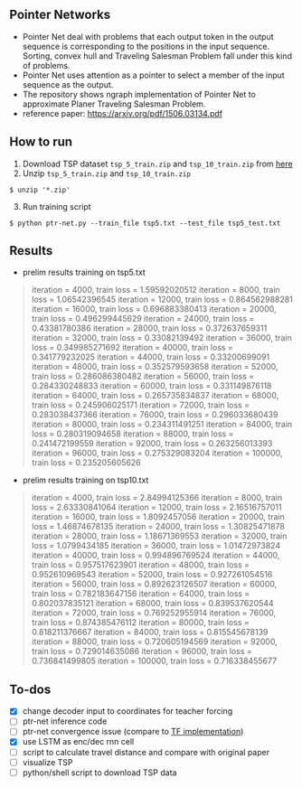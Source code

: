 ## Pointer Networks
- Pointer Net deal with problems that each output token in the output sequence is corresponding to the positions in the input sequence. Sorting, convex hull and Traveling Salesman Problem fall under this kind of problems.
- Pointer Net uses attention as a pointer to select a member of the input sequence as the output.
- The repository shows ngraph implementation of Pointer Net to approximate Planer Traveling Salesman Problem. 
- reference paper: https://arxiv.org/pdf/1506.03134.pdf

## How to run
1. Download TSP dataset `tsp_5_train.zip` and `tsp_10_train.zip` from [here](https://drive.google.com/drive/folders/0B2fg8yPGn2TCMzBtS0o4Q2RJaEU)
2. Unzip `tsp_5_train.zip` and `tsp_10_train.zip`
```
$ unzip '*.zip'
```
3. Run training script
```
$ python ptr-net.py --train_file tsp5.txt --test_file tsp5_test.txt
```
## Results
- prelim results training on tsp5.txt

>iteration = 4000, train loss = 1.59592020512
iteration = 8000, train loss = 1.06542396545
iteration = 12000, train loss = 0.864562988281
iteration = 16000, train loss = 0.696883380413
iteration = 20000, train loss = 0.496299445629
iteration = 24000, train loss = 0.43381780386
iteration = 28000, train loss = 0.372637659311
iteration = 32000, train loss = 0.33082139492
iteration = 36000, train loss = 0.349985271692
iteration = 40000, train loss = 0.341779232025
iteration = 44000, train loss = 0.33200699091
iteration = 48000, train loss = 0.352579593658
iteration = 52000, train loss = 0.286086380482
iteration = 56000, train loss = 0.284330248833
iteration = 60000, train loss = 0.331149876118
iteration = 64000, train loss = 0.265735834837
iteration = 68000, train loss = 0.245906025171
iteration = 72000, train loss = 0.283038437366
iteration = 76000, train loss = 0.296033680439
iteration = 80000, train loss = 0.234311491251
iteration = 84000, train loss = 0.280319094658
iteration = 88000, train loss = 0.241472199559
iteration = 92000, train loss = 0.263256013393
iteration = 96000, train loss = 0.275329083204
iteration = 100000, train loss = 0.235205605626

- prelim results training on tsp10.txt
>iteration = 4000, train loss = 2.84994125366
iteration = 8000, train loss = 2.63330841064
iteration = 12000, train loss = 2.16516757011
iteration = 16000, train loss = 1.8092457056
iteration = 20000, train loss = 1.46874678135
iteration = 24000, train loss = 1.30825471878
iteration = 28000, train loss = 1.18671369553
iteration = 32000, train loss = 1.0799434185
iteration = 36000, train loss = 1.01472973824
iteration = 40000, train loss = 0.994896769524
iteration = 44000, train loss = 0.957517623901
iteration = 48000, train loss = 0.952610969543
iteration = 52000, train loss = 0.927261054516
iteration = 56000, train loss = 0.892623126507
iteration = 60000, train loss = 0.782183647156
iteration = 64000, train loss = 0.802037835121
iteration = 68000, train loss = 0.839537620544
iteration = 72000, train loss = 0.769252955914
iteration = 76000, train loss = 0.874385476112
iteration = 80000, train loss = 0.818211376667
iteration = 84000, train loss = 0.815545678139
iteration = 88000, train loss = 0.720605194569
iteration = 92000, train loss = 0.729014635086
iteration = 96000, train loss = 0.736841499805
iteration = 100000, train loss = 0.716338455677

## To-dos
- [X] change decoder input to coordinates for teacher forcing  
- [ ] ptr-net inference code
- [ ] ptr-net convergence issue (compare to [TF implementation](https://github.com/devsisters/pointer-network-tensorflow))
- [X] use LSTM as enc/dec rnn cell
- [ ] script to calculate travel distance and compare with original paper
- [ ] visualize TSP  
- [ ] python/shell script to download TSP data

